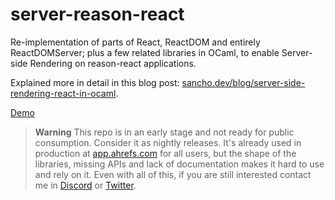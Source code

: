 # server-reason-react

Re-implementation of parts of React, ReactDOM and entirely ReactDOMServer; plus a few related libraries in OCaml, to enable Server-side Rendering on reason-react applications.

Explained more in detail in this blog post: [sancho.dev/blog/server-side-rendering-react-in-ocaml](https://sancho.dev/blog/server-side-rendering-react-in-ocaml).

[Demo](https://github.com/ml-in-barcelona/fullstack-reason-react-demo)

> **Warning**
> This repo is in an early stage and not ready for public consumption. Consider it as nightly releases. It's already used in production at [app.ahrefs.com](https://app.ahrefs.com) for all users, but the shape of the libraries, missing APIs and lack of documentation makes it hard to use and rely on it.
> Even with all of this, if you are still interested contact me in [Discord](https://discord.com/users/122441959414431745) or [Twitter](https://www.twitter.com/davesnx).
